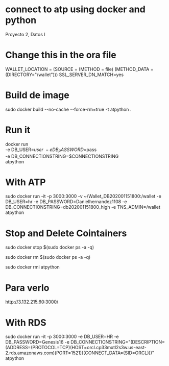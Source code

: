 # connect to atp using docker and python
Proyecto 2, Datos I

# Change this in the ora file
WALLET_LOCATION = (SOURCE = (METHOD = file) (METHOD_DATA = (DIRECTORY="/wallet")))
SSL_SERVER_DN_MATCH=yes

# Build de image 
sudo docker build --no-cache --force-rm=true -t atpython .

# Run it 

docker run \
-e DB_USER=$user \
-e DB_PASSWORD=$pass \
-e DB_CONNECTIONSTRING=$CONNECTIONSTRING \
atpython

# With ATP 

sudo docker run -it -p 3000:3000 -v ~/Wallet_DB202001151800:/wallet -e DB_USER=hr -e DB_PASSWORD=Danielhernandez1108 -e DB_CONNECTIONSTRING=db202001151800_high -e TNS_ADMIN=/wallet atpython

# Stop and Delete Cointainers
sudo docker stop $(sudo docker ps -a -q)

sudo docker rm $(sudo docker ps -a -q)

sudo docker rmi atpython

# Para verlo
http://3.132.215.60:3000/

# With RDS
sudo docker run -it -p 3000:3000 -e DB_USER=HR -e DB_PASSWORD=Genesis16 -e DB_CONNECTIONSTRING="(DESCRIPTION=(ADDRESS=(PROTOCOL=TCP)(HOST=orcl.cp33mxtl2s3w.us-east-2.rds.amazonaws.com)(PORT=1521))(CONNECT_DATA=(SID=ORCL)))" atpython

